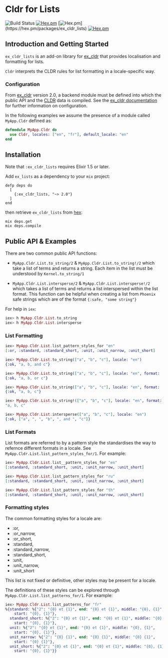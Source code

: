 # Cldr for Lists
![Build Status](http://sweatbox.noexpectations.com.au:8080/buildStatus/icon?job=cldr_lists)
[![Hex.pm](https://img.shields.io/hexpm/v/ex_cldr_lists.svg)](https://hex.pm/packages/ex_cldr_lists)
[![Hex.pm](https://img.shields.io/hexpm/dw/ex_cldr_lists.svg?)](https://hex.pm/packages/ex_cldr_lists)
[![Hex.pm](https://img.shields.io/hexpm/l/ex_cldr_lists.svg)](https://hex.pm/packages/ex_cldr_lists)

## Introduction and Getting Started

`ex_cldr_lists` is an add-on library for [ex_cldr](https://hex.pm/packages/ex_cldr) that provides localisation and formatting for lists.

`Cldr` interprets the CLDR rules for list formatting in a locale-specific way.

### Configuration

From [ex_cldr](https://hex.pm/packages/ex_cldr) version 2.0, a backend module must be defined into which the public API and the [CLDR](https://cldr.unicode.org) data is compiled.  See the [ex_cldr documentation](https://hexdocs.pm/ex_cldr/readme.html) for further information on configuration.

In the following examples we assume the presence of a module called `MyApp.Cldr` defined as:
```elixir
defmodule MyApp.Cldr do
  use Cldr, locales: ["en", "fr"], default_locale: "en"
end
```

## Installation

Note that `:ex_cldr_lists` requires Elixir 1.5 or later.

Add `ex_lists` as a dependency to your `mix` project:

    defp deps do
      [
        {:ex_cldr_lists, "~> 2.0"}
      ]
    end

then retrieve `ex_cldr_lists` from [hex](https://hex.pm/packages/ex_cldr_lists):

    mix deps.get
    mix deps.compile

## Public API & Examples

There are two common public API functions:

* `MyApp.Cldr.List.to_string/2` & `MyApp.Cldr.List.to_string!/2` which take a list of terms and returns a string.  Each item in the list must be understood by `Kernel.to_string/1`

* `MyApp.Cldr.List.intersperse/2` & `MyApp.Cldr.List.intersperse!/2` which takes a list of terms and returns a list interspersed within the list format. This function can be helpful when creating a list from `Phoenix` safe strings which are of the format `{:safe, "some string"}`

For help in `iex`:

```elixir
iex> h MyApp.Cldr.List.to_string
iex> h MyApp.Cldr.List.intersperse
```

### List Formatting

```elixir
iex> MyApp.Cldr.List.list_pattern_styles_for "en"
[:or, :standard, :standard_short, :unit, :unit_narrow, :unit_short]

iex> MyApp.Cldr.List.to_string(["a", "b", "c"], locale: "en")
{:ok, "a, b, and c"}

iex> MyApp.Cldr.List.to_string(["a", "b", "c"], locale: "en", format: :or)
{:ok, "a, b, or c"}

iex> MyApp.Cldr.List.to_string(["a", "b", "c"], locale: "en", format: :unit)
{:ok, "a, b, c"}

iex> MyApp.Cldr.List.to_string!(["a", "b", "c"], locale: "en", format: :unit)
"a, b, c"

iex> MyApp.Cldr.List.intersperse(["a", "b", "c"], locale: "en")
{:ok, ["a", ", ", "b", ", and ", "c"]}

```

### List Formats

List formats are referred to by a pattern style the standardises the way to refernce different formats in a locale.  See `MyApp.Cldr.List.list_pattern_styles_for/1`.  For example:

```elixir
iex> MyApp.Cldr.List.list__pattern_styles_for "en"
[:standard, :standard_short, :unit, :unit_narrow, :unit_short]

iex> MyApp.Cldr.List.list_pattern_styles_for "ru"
[:standard, :standard_short, :unit, :unit_narrow, :unit_short]

iex> MyApp.Cldr.List.list_pattern_styles_for "th"
[:standard, :standard_short, :unit, :unit_narrow, :unit_short]
```

### Formatting styles

The common formatting styles for a locale are:

* :or,
* :or_narrow,
* :or_short,
* :standard,
* :standard_narrow,
* :standard_short,
* :unit,
* :unit_narrow,
* :unit_short

This list is not fixed or definitive, other styles may be present for a locale.

The definitions of these styles can be explored through `MyApp.Cldr.List.list_patterns_for/1`. For example:

```elixir
iex> MyApp.Cldr.List.list_patterns_for "fr"
%{standard: %{"2": "{0} et {1}", end: "{0} et {1}", middle: "{0}, {1}",
    start: "{0}, {1}"},
  standard_short: %{"2": "{0} et {1}", end: "{0} et {1}", middle: "{0}, {1}",
    start: "{0}, {1}"},
  unit: %{"2": "{0} et {1}", end: "{0} et {1}", middle: "{0}, {1}",
    start: "{0}, {1}"},
  unit_narrow: %{"2": "{0} {1}", end: "{0} {1}", middle: "{0} {1}",
    start: "{0} {1}"},
  unit_short: %{"2": "{0} et {1}", end: "{0} et {1}", middle: "{0}, {1}",
    start: "{0}, {1}"}}
```
